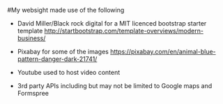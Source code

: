 
#My websight made use of the following

* David Miller/Black rock digital for a MIT licenced bootstrap starter template
http://startbootstrap.com/template-overviews/modern-business/ 

* Pixabay for some of the images
https://pixabay.com/en/animal-blue-pattern-danger-dark-21741/

* Youtube used to host video content

* 3rd party APIs
including but may not be limited to Google maps and Formspree
